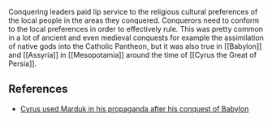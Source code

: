 Conquering leaders paid lip service to the religious cultural preferences of the local people in the areas they conquered. Conquerors need to conform to the local preferences in order to effectively rule. This was pretty common in a lot of ancient and even medieval conquests for example the assimilation of native gods into the Catholic Pantheon, but it was also true in [[Babylon]] and [[Assyria]] in [[Mesopotamia]] around the time of [[Cyrus the Great of Persia]]. 

## References
* [Cyrus used Marduk in his propaganda after his conquest of Babylon](https://www.reddit.com/r/AskHistorians/comments/lnbymk/do_historiansarcheologists_think_that_cyrus/)